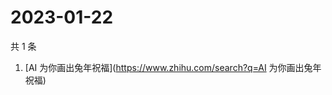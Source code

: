 # 2023-01-22

共 1 条

<!-- BEGIN -->
<!-- 最后更新时间 Sun Jan 22 2023 04:02:47 GMT+0800 (China Standard Time) -->

1. [AI 为你画出兔年祝福](https://www.zhihu.com/search?q=AI 为你画出兔年祝福)

<!-- END -->
